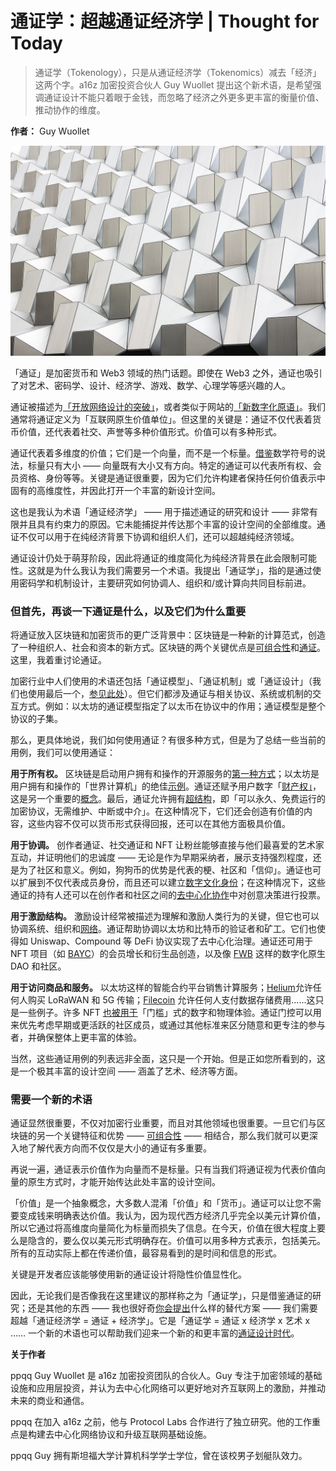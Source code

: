 # 通证学：超越通证经济学 | Thought for Today

> 通证学（Tokenology），只是从通证经济学（Tokenomics）减去「经济」这两个字。a16z 加密投资合伙人 Guy Wuollet 提出这个新术语，是希望强调通证设计不能只着眼于金钱，而忽略了经济之外更多更丰富的衡量价值、推动协作的维度。

**作者：** Guy Wuollet

![](cover.jpeg)

「通证」是加密货币和 Web3 领域的热门话题。即使在 Web3 之外，通证也吸引了对艺术、密码学、设计、经济学、游戏、数学、心理学等感兴趣的人。

通证被描述为[「开放网络设计的突破」](https://medium.com/@cdixon/crypto-tokens-a-breakthrough-in-open-network-design-e600975be2ef)，或者类似于网站的[「新数字化原语」](https://twitter.com/cdixon/status/1440026947036356619?lang=en)。我们通常将通证定义为「互联网原生价值单位」。但这里的关键是：通证不仅代表着货币价值，还代表着社交、声誉等多种价值形式。价值可以有多种形式。

通证代表着多维度的价值；它们是一个向量，而不是一个标量。[借鉴](https://www.grc.nasa.gov/www/k-12/airplane/vectors.html)数学符号的说法，标量只有大小 —— 向量既有大小又有方向。特定的通证可以代表所有权、会员资格、身份等等。关键是通证很重要，因为它们允许构建者保持任何价值表示中固有的高维度性，并因此打开一个丰富的新设计空间。

这也是我认为术语「通证经济学」 —— 用于描述通证的研究和设计 —— 非常有限并且具有约束力的原因。它未能捕捉并传达那个丰富的设计空间的全部维度。通证不仅可以用于在纯经济背景下协调和组织人们，还可以超越纯经济领域。

通证设计仍处于萌芽阶段，因此将通证的维度简化为纯经济背景在此会限制可能性。这就是为什么我认为我们需要另一个术语。我提出「通证学」，指的是通过使用密码学和机制设计，主要研究如何协调人、组织和/或计算向共同目标前进。

### 但首先，再谈一下通证是什么，以及它们为什么重要

将通证放入区块链和加密货币的更广泛背景中：区块链是一种新的计算范式，创造了一种组织人、社会和资本的新方式。区块链的两个关键优点是[可组合性](https://a16zcrypto.com/content/article/4-eras-of-blockchain-computing-degrees-of-composability/)和[通证](https://a16z.com/2017/09/28/cryptocurrencies-networks-tokens/)。这里，我着重讨论通证。

加密行业中人们使用的术语还包括「通证模型」、「通证机制」或「通证设计」（我们也使用最后一个，[参见此处](https://a16z.com/2017/09/28/cryptocurrencies-networks-tokens/)）。但它们都涉及通证与相关协议、系统或机制的交互方式。例如：以太坊的通证模型指定了以太币在协议中的作用；通证模型是整个协议的子集。

那么，更具体地说，我们如何使用通证？有很多种方式，但是为了总结一些当前的用例，我们可以使用通证：

**用于所有权。** 区块链是启动用户拥有和操作的开源服务的[第一种方式](https://web3-with-a16z.simplecast.com/episodes/blockchains-crypto-web3-movement-models)；以太坊是用户拥有和操作的「世界计算机」的绝佳[示例](https://a16z.com/2020/01/27/computers-that-make-commitments/)。通证还赋予用户数字「[财产权」](https://twitter.com/cdixon/status/1440026969874259969)，这是另一个重要的[概念](https://web3-with-a16z.simplecast.com/episodes/nfts-use-cases-art-tech-adoption-mainstreaming)。最后，通证允许拥有[超结构](https://jacob.energy/hyperstructures.html)，即「可以永久、免费运行的加密协议，无需维护、中断或中介」。在这种情况下，它们还会创造有价值的内容，这些内容不仅可以货币形式获得回报，还可以在其他方面极具价值。

**用于协调。** 创作者通证、社交通证和 NFT 让粉丝能够直接与他们最喜爱的艺术家互动，并证明他们的忠诚度 —— 无论是作为早期采纳者，展示支持强烈程度，还是为了社区和意义。例如，狗狗币的优势是代表的梗、社区和「信仰」。通证也可以扩展到不仅代表成员身份，而且还可以建立[数字文化身份](https://future.com/crypto-and-community-owned-characters/)；在这种情况下，这些通证的持有人还可以在创作者和社区之间的[去中心化协作](https://web3-with-a16z.simplecast.com/episodes/decentralized-media-creativity-collaboration-community-characters-nostalgia)中对创意决策进行投票。

**用于激励结构。** 激励设计经常被描述为理解和激励人类行为的关键，但它也可以协调系统、组织和[网络](https://twitter.com/cdixon/status/1444072365822857219)。通证帮助协调以太坊和比特币的验证者和矿工。它们也使得如 Uniswap、Compound 等 DeFi 协议实现了去中心化治理。通证还可用于 NFT 项目（如 [BAYC](https://boredapeyachtclub.com/)）的会员增长和衍生品创造，以及像 [FWB](https://www.fwb.help/) 这样的数字化原生 DAO 和社区。

**用于访问商品和服务。** 以太坊这样的智能合约平台销售计算服务；[Helium](https://www.helium.com/)允许任何人购买 LoRaWAN 和 5G 传输；[Filecoin](https://filecoin.io/) 允许任何人支付数据存储费用……这只是一些例子。许多 NFT [也被用于](https://future.com/podcasts/nfts-explainer/)「门槛」式的数字和物理体验。通证门控可以用来优先考虑早期或更活跃的社区成员，或通过其他标准来区分随意和更专注的参与者，并确保整体上更丰富的体验。

当然，这些通证用例的列表远非全面，这只是一个开始。但是正如您所看到的，这是一个极其丰富的设计空间 —— 涵盖了艺术、经济等方面。

### 需要一个新的术语

通证显然很重要，不仅对加密行业重要，而且对其他领域也很重要。一旦它们与区块链的另一个关键特征和优势 —— [可组合性](https://future.com/how-composability-unlocks-crypto-and-everything-else/) —— 相结合，那么我们就可以更深入地了解代表方向而不仅仅是大小的通证有多重要。

再说一遍，通证表示价值作为向量而不是标量。只有当我们将通证视为代表价值向量的原生方式时，才能开始传达此处丰富的设计空间。

「价值」是一个抽象概念，大多数人混淆「价值」和「货币」。通证可以让您不需要变成钱来明确表达价值。我认为，因为现代西方经济几乎完全以美元计算价值，所以它通过将高维度向量简化为标量而损失了信息。在今天，价值在很大程度上要么是隐含的，要么仅以美元形式明确存在。价值可以用多种方式表示，包括美元。所有的互动实际上都在传递价值，最容易看到的是时间和信息的形式。

关键是开发者应该能够使用新的通证设计将隐性价值显性化。

因此，无论我们是否像我在这里建议的那样称之为「通证学」，只是借鉴通证的研究；还是其他的东西 —— 我也很好奇[你会提出](https://twitter.com/guywuolletjr)什么样的替代方案 —— 我们需要超越「通证经济学 = 通证 + 经济学」。它是「通证学 = 通证 x 经济学 x 艺术 x …… 一个新的术语也可以帮助我们迎来一个新的和更丰富的[通证设计时代](https://a16zcrypto.com/content/article/designing-tokens-sanity-checks-principles-guidance)。

**关于作者**

ppqq Guy Wuollet 是 a16z 加密投资团队的合伙人。Guy 专注于加密领域的基础设施和应用层投资，并认为去中心化网络可以更好地对齐互联网上的激励，并推动未来的商业和通信。

ppqq 在加入 a16z 之前，他与 Protocol Labs 合作进行了独立研究。他的工作重点是构建去中心化网络协议和升级互联网基础设施。

ppqq Guy 拥有斯坦福大学计算机科学学士学位，曾在该校男子划艇队效力。
